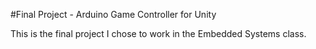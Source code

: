 #Final Project - Arduino Game Controller for Unity

This is the final project I chose to work in the Embedded Systems class.
